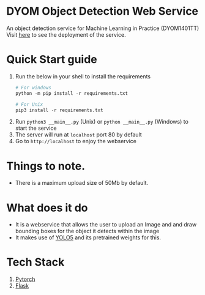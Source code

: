 # DYOM Object Detection Web Service
An object detection service for Machine Learning in Practice (DYOM1401TT)
Visit [here](http://jh123xml.tk/) to see the deployment of the service.


# Quick Start guide
1. Run the below in your shell to install the requirements
    ```python
    # For windows
    python -m pip install -r requirements.txt

    # For Unix
    pip3 install -r requirements.txt
    ```
1. Run `python3 __main__.py` (Unix) or `python __main__.py` (Windows) to start the service
1. The server will run at `localhost` port 80 by default
1. Go to `http://localhost` to enjoy the webservice


# Things to note.
- There is a maximum upload size of 50Mb by default.


# What does it do
- It is a webservice that allows the user to upload an Image and and draw bounding boxes for the object it detects within the image
- It makes use of [YOLO5](https://github.com/ultralytics/yolov5) and its pretrained weights for this.


# Tech Stack
1. [Pytorch](https://pytorch.org/)
1. [Flask](https://flask.palletsprojects.com/en/1.1.x/)